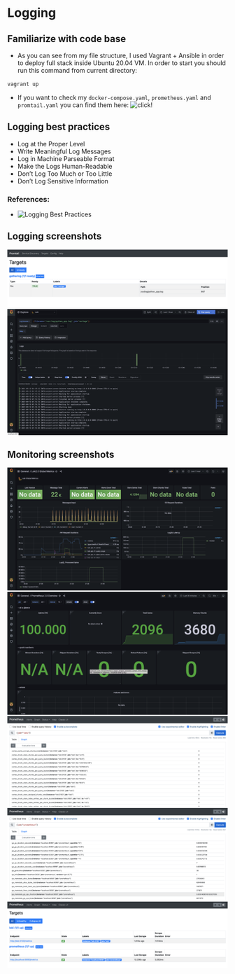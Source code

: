 # Logging

## Familiarize with code base

* As you can see from my file structure, I used Vagrant + Ansible in order to deploy full stack inside Ubuntu 20.04 VM. In order to start you should run this command from current directory:
```sh
vagrant up
```

* If you want to check my `docker-compose.yaml`, `prometheus.yaml` and `promtail.yaml` you can find them here:
![click\!](https://github.com/KamilRizatdinov/devops/tree/main/monitoring/roles/monitoring/templates)

## Logging best practices

* Log at the Proper Level
* Write Meaningful Log Messages
* Log in Machine Parseable Format
* Make the Logs Human-Readable
* Don’t Log Too Much or Too Little
* Don’t Log Sensitive Information

### References:
* ![Logging Best Practices](https://www.scalyr.com/blog/the-10-commandments-of-logging/)

## Logging screenshots

![](https://github.com/KamilRizatdinov/devops/blob/main/monitoring/screenshots/logging/promtail.png)
![](https://github.com/KamilRizatdinov/devops/blob/main/monitoring/screenshots/logging/graphana.png)

## Monitoring screenshots

![](https://github.com/KamilRizatdinov/devops/blob/main/monitoring/screenshots/monitoring/graphana-loki.png)
![](https://github.com/KamilRizatdinov/devops/blob/main/monitoring/screenshots/monitoring/graphana-prometheus.png)
![](https://github.com/KamilRizatdinov/devops/blob/main/monitoring/screenshots/monitoring/prometheus-loki.png)
![](https://github.com/KamilRizatdinov/devops/blob/main/monitoring/screenshots/monitoring/prometheus-prometheus.png)
![](https://github.com/KamilRizatdinov/devops/blob/main/monitoring/screenshots/monitoring/prometheus-targets.png)

